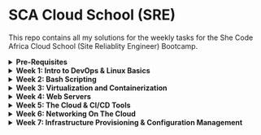 # SCA Cloud School (SRE)

This repo contains all my solutions for the weekly tasks for the She Code Africa Cloud School (Site Reliablity Engineer) Bootcamp.

<details>
<summary><b>Pre-Requisites</b></summary><p>
In order to create a virtual machine where I could install Linux, I downloaded Virtual Box and Vagrant. After restarting my computer, inside my terminal I ran the following commands to install Ubuntu on my VM

```
mkdir vagrant
cd vagrant
vagrant box add ubuntu/trusty64
vagrant init ubuntu/trusty64
```

Once the Ubuntu box finished installing I ran

```
vagrant up
vagrant ssh
```

![](/images/vagrantup.png)
![](/images/vagrantssh.png)

---

#### Resources Used:

- [Download VirtualBox](https://www.virtualbox.org/wiki/Downloads)
- [Download Vagrant](https://www.vagrantup.com/downloads)
- [Installing VirtualBox and Vagrant](https://medium.com/@botdotcom/installing-virtualbox-and-vagrant-on-windows-10-2e5cbc6bd6ad)

---

</p></details>

<details>
<summary><b>Week 1: Intro to DevOps & Linux Basics</b></summary><p>

**TASK 1: Create 3 groups and 15 users.**

I ran the following command in order to create users.

```
sudo adduser UserName
```

I used 'adduser' instead of 'useradd' because 'adduser' gives the user a home directory and gives prompts to give the user a password.

To create groups I used the following command

```
sudo groupadd GroupName
```

To check that my users had been created I ran

```
cat /etc/passwd
```

![](/images/users.png)

To check that my groups had been created I ran

```
cat /etc/group
```

![](/images/groups.png)

---

#### Resources Used:

- [How to create users and groups in Linux from the command line](https://www.techrepublic.com/article/how-to-create-users-and-groups-in-linux-from-the-command-line/)
- [Ubuntu Docs](https://help.ubuntu.com/community/AddUsersHowto)

---

**TASK 2: Assign the 15 users across the 3 groups**

In order to assign a user to a group, I used the command 'usermod' which stands for user modification.

```
sudo usermod -aG GroupName userName
```

The flags -aG mean 'apphend Group.'

![](/images/groupassign.png)

I made the following group assignments:

- Group1: user1, user2, user3, user4, user5
- Group2: user6, user7, user8, user9, user10
- Group3: user11, user12, user13, user14, user15

---

#### Resources Used:

- [Network Chuck YouTube Video](https://youtu.be/jwnvKOjmtEA)

---

**TASK 3: Demonstrate that user(s) in a group cannot access files/folders that belong to another group unless they are added to that group**

I started of by creating a new folder and file

```
mkdir newdir
cd newdir
touch test.txt
```

I ran the command `ls -l` which will list the file along with information about the user and group that owns the file. Currently owner of test.txt is listed as `vagrant` which is my username since I am accessing my Ubuntu VM using Vagrant.

To change the owner of the group to user1 I ran

```
sudo chown user1 test.txt
```

Now running `ls -l` shows that test.txt is owned by user1, but group ownership still belongs to vagrant. To change the group ownership to Group1 I ran

```
sudo chrgrp Group1 test.txt
```

I could have also used the `chown` to change group ownership but in this instance I used the `chgrp` command which stands for `change group.`

I also learnt about the `-R` flag whcih recursively changes ownership. When changing the ownnership of a folder, you have to think about permissions for the folder, along with the items inside the folder. Using `chown` or `chgrp` with the `-R` flag helps you do that.

---

#### Resources Used:

- [Setting Permissions with chown chmod](https://www.baeldung.com/linux/chown-chmod-permissions)
- [Chgrp Command In Linux](https://linuxize.com/post/chgrp-command-in-linux/)

---

</p></details>
<details>
<summary><b>Week 2: Bash Scripting</b></summary><p>

[My Notes](https://github.com/deserie-dev/Bash-Scripting)

I created a bash script to automate the creation of users. In week 1, we had to create 15 users one by one. The bash script createusers.sh makes use of a for loop in order to automate the process of creating users.

1. Create a text file containing the 15 usernames to be created (usernames.txt)

2. Write the bash script to automate the creation of users (createusers.sh)

3. Make the bash script executable by running

```
chmod u+x createusers.sh
```

</p></details>

<details>
<summary><b>Week 3: Virtualization and Containerization</b></summary><p>

Repo with files for this weeks task: [deseriedocker1](https://github.com/deserie-dev/deseriedocker1)

**Pre-requisites**
Download and install Docker. I am on a Windows machine running Windows home. I used the following guide to help me: [Windows Subsystem for Linux Installation Guide for Windows 10](https://docs.microsoft.com/en-us/windows/wsl/install-win10). Once I had done that I was able to download [Docker Desktop for Windows](https://docs.docker.com/desktop/windows/install/#system-requirements-for-wsl-2-backend).

**TASK 1: Write a Dockerfile (for any sample application), build an image from it, and then launch a container from that image.**

I made a simple application with HTML & CSS on the front end and Node on the back end.
![](/images/myapp.gif)

I wrote the Dockerfile in the project's root folder.
![](/images/dockerfile.png)

A Dockerfile is a list of instructions that Docker uses to build an image. An image is used to build a container. **FROM** specifies the parent image from which I'm building, in this case Node:10. Official versions of images can be found on Docker Hub. **WORKDIR** sets the working directory for all the commands that follow it, so it's like a cd into that directory. I used an absolute path to my deseriedocker1 file. **COPY** copies files from my working directory onto the current working directory in the image. **RUN** will install the projects dependencies, the same as if I was running a normal Node app, I would run "npm install" to install all my projects dependencies. **EXPOSE** opens a network port so that I can reach my Node app inside the container. **CMD** is the commands that are run when the container starts up.

To build the image, I cd'd into the folder with the Dockerfile and ran

```
  docker build -t my-app:1.0 .
```

![](/images/dockerbuild.png)

![](/images/dockerimage.png)

To launch a container from the image I ran

```
  docker run my-app:1.0
```

![](/images/dockerrun.png)

![](/images/myappcontainer.png)

**TASK 2: Write a docker-compose file for the same application, then build and run the application.**

I wrote the docker-compose file in my project's root folder. Docker Compose is a tool for running multiple containers although in this case I only have one. Docker compose is a YAML file used to configure an app's services. **Version** specifies the version of Docker Compose. **my-app** is the container name and **image** tells Docker Compose to deploy my container using the official Node image. **ports** specifies which ports are going to be open, the first one is the port on the host, the second one is the port on the container.

![](/images/dockercompose.png)

I then ran

```
  docker-compose up
```

![](/images/composeup.png)

---

#### Resources Used:

- [IBM Docs on Virtualization](https://www.ibm.com/cloud/learn/virtualization-a-complete-guide)

- [IBM Docs on Containerization](https://www.ibm.com/cloud/learn/containerization)

---

</p></details>

<details>
<summary><b>Week 4: Web Servers</b></summary><p>

I will take you through the process I went through to use Nginx as a reverse proxy server for an application I'm building that uses Node.js on the backend, as well as the setting up a free SSL certificate through Let's Encrypt.

I ran the following commands in order to install Nginx on my running GCP instance, and configure NGINX to listen to requests on port 80 and redirect them to port 3000 where Node.js is running.

To install Nginx:

```
sudo apt update
sudo apt install nginx
```

To install a firewall:

```
sudo ufw allow 'Nginx Full'
sudo ufw allow OpenSSH
sudo ufw enable
```

To launch Nginx:

```
sudo systemctl start nginx
```

![](/images/nginx.png)

To make Nginx redirect requests, I had to edit its configuration file:

```
sudo nano /etc/nginx/sites-available/default
```

I deleted the contents of the above file and replaced it with the following configuration

```
server {
  listen 80;

  server_name deserie.students.nomoreparties.site www.deserie.students.nomoreparties.site;

  location / {
    proxy_pass http://localhost:3000;
    proxy_http_version 1.1;
    proxy_set_header Upgrade $http_upgrade;
    proxy_set_header Connection 'upgrade';
    proxy_set_header Host $host;
    proxy_cache_bypass $http_upgrade;
  }
}
```

Once the config file was updated, I restarted Nginx:

```
sudo nginx -t
sudo systemctl restart nginx
```

I installed a Lets Encrypt's SSL certificate by using Certbot. The process of issuing a certificate and configuring Nginx to use it is explained on the [Certbot website](https://certbot.eff.org/lets-encrypt/ubuntubionic-nginx).

To connect the issued certificate, I ran the following command and entered the appropriate responses to the prompts

```
sudo certbot --nginx
```

After doing this I had to restart Nginx

```
sudo systemctl restart nginx
```

![](/images/ssl.png)

</p></details>

<details>
<summary><b>Week 5: The Cloud & CI/CD Tools</b></summary><p>

**TASK 1: Find a project that has a database dependency and deploy to Heroku(PAAS)**

Deployment on Heroku

![](/images/heroku.png)

Live link

[Weather App](https://deserie-weather-application.herokuapp.com/)

**TASK 2: Set up a Jenkins server**

### Pre-requisites

Before installing Jenkins you have to first install Java 11 or 8. I spun up an AWS EC2 instance running Ubuntu 20 and downloaded a new key pair which I named jenkins.pem. In order to ssh into my instance I ran

```
  ssh -i jenkins.pem ubuntu@myEC2ipaddress
```

![](/images/ec2.png)

To install Java on my instance I ran

```
  sudo apt install openjdk-11-jre-headless
```

![](/images/java.png)

To install Jenkins I ran the following commands

```
  wget -q -O - https://pkg.jenkins.io/debian-stable/jenkins.io.key | sudo apt-key add -
  sudo sh -c 'echo deb https://pkg.jenkins.io/debian-stable binary/ > \/etc/apt/sources.list.d/jenkins.list'
  sudo apt-get update
  sudo apt-get install jenkins
```

To start up the Jenkins server I ran

```
  sudo systemctl start jenkins
  sudo systemctl status jenkins
```

![](/images/jenkins_start.png)

**TASK 3: Create a simple pipeline that runs the provided tests in a codebase**

Inside Jenkins I created a freestyle project. On the config page, I entered my repo's URL. For Source Code Management I selected Git. In the Build Triggers section I selected GitHub hook trigger for GITScm polling option, then save.

![](/images/jbuild.png)

**TASK 4: Add a hook that automatically triggers the pipeline build when a new code is pushed to any branch**

In my GitHub repo I went to Settings -> Webhooks -> Add Webhook. In the Payload URL field, I entered my Jenkins url with /github-webhook/ appended to it. For Content Type I selected json, and for the event trigger I selected the push event.

![](/images/webhook.png)

**TASK 5: Repeat the above instructions for CircleCI and TravisCI**

Repo with sample app and all config files

[Sample App](https://github.com/deserie-dev/jenkins_test)

**Circle CI**

![](/images/circle.png)

**Travis CI**

![](/images/travis.png)

</p></details>

<details>
<summary><b>Week 6: Networking On The Cloud</b></summary><p>

**TASK 1: Create a VPC with private and public subnet**

![](/images/vpc1.png)

![](/images/subnet.png)

**TASK 2: Create instances (servers) in each subnet**

Public instance with a public IP address.

![](/images/publicInstance.png)

Private instance with no public IP address.

![](/images/privateInstance.png)

SSH into instance after configuring the .pem file by using command provided in console or "ssh ubuntu@IPADDRESS" or "ssh ec2-user@IPADDRESS"

![](/images/ssh1.png)

![](/images/ssh2.png)

![](/images/ssh3.png)

The instance that is in the public subnet has a public IP address as shown above, and can connect to the internet, but the instance in the private subnet cannot, unless it uses a network address translation (NAT) gateway.

**TASK 4: Write a bash script to automate the creation of the VPC, subnets and servers**

See createvpc.sh

---

#### Resources Used:

- [AWS - Create a VPC with Public and Private Subnets](https://jasonwatmore.com/post/2021/05/30/aws-create-a-vpc-with-public-and-private-subnets-and-a-nat-gateway)

- [AWS CLI Basics](https://okigiveup.net/tutorials/discovering-aws-with-cli-part-1-basics/)

- [SSH Into EC2 Instance](https://youtu.be/N9t2RzmHta8)

---

</p></details>

<details>
<summary><b>Week 7: Infrastructure Provisioning & Configuration Management</b></summary><p>

[Repo for Packer](https://github.com/deserie-dev/HashiCorp-Packer-Practice)
[Repo for Terraform](https://github.com/deserie-dev/HashiCorp-Terraform-Practice)

---

#### Resources Used:

- [Packer YouTube Playlist](https://www.youtube.com/watch?v=ArwJqy6meyA&list=PL0yQYCnvTmOvEcVj7NQ6wH2nxmeA6w2ve)

- [Ansible YouTube Playlist](https://youtu.be/3RiVKs8GHYQ)

- [Getting Started with Ansible](https://blog.risingstack.com/getting-started-with-ansible-infrastructure-automation/)

---

</p></details>
